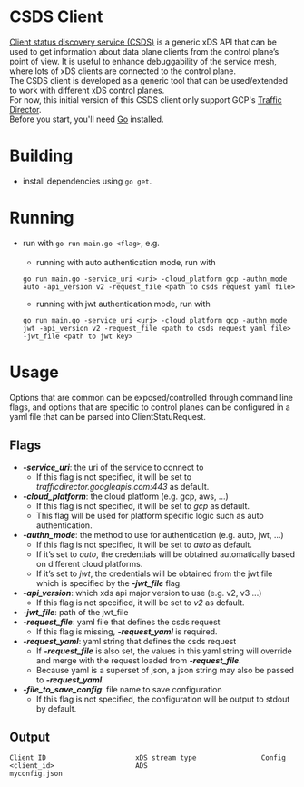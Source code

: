# CSDS Client
[Client status discovery service (CSDS)](https://www.envoyproxy.io/docs/envoy/latest/api-v2/service/status/v2/csds.proto) is a generic xDS API that can be used to get information about data plane clients from the control plane’s point of view. It is useful to enhance debuggability of the service mesh, where lots of xDS clients are connected to the control plane.<br/>
The CSDS client is developed as a generic tool that can be used/extended to work with different xDS control planes.<br/>
For now, this initial version of this CSDS client only support GCP's [Traffic Director](https://cloud.google.com/traffic-director).
<br/>Before you start, you'll need [Go](https://golang.org/) installed.

# Building
* install dependencies using `go get`.

# Running
* run with `go run main.go <flag>`, e.g. <br/><br/>
   * running with auto authentication mode, run with 
   ```
   go run main.go -service_uri <uri> -cloud_platform gcp -authn_mode auto -api_version v2 -request_file <path to csds request yaml file>
  ```
   * running with jwt authentication mode, run with 
   ```
   go run main.go -service_uri <uri> -cloud_platform gcp -authn_mode jwt -api_version v2 -request_file <path to csds request yaml file> -jwt_file <path to jwt key>
  ```

# Usage
Options that are common can be exposed/controlled through command line flags, and options that are specific to control planes can be configured in a yaml file that can be parsed into ClientStatuRequest.  
## Flags
* ***-service_uri***: the uri of the service to connect to 
   * If this flag is not specified, it will be set to *trafficdirector.googleapis.com:443* as default.
* ***-cloud_platform***: the cloud platform (e.g. gcp, aws,  ...)
  * If this flag is not specified, it will be set to *gcp* as default.
  * This flag will be used for platform specific logic such as auto authentication.
* ***-authn_mode***: the method to use for authentication (e.g. auto, jwt, ...)
  * If this flag is not specified, it will be set to *auto* as default.
  * If it’s set to *auto*, the credentials will be obtained automatically based on different cloud platforms.
  * If it’s set to *jwt*, the credentials will be obtained from the jwt file which is specified by the ***-jwt_file*** flag.
* ***-api_version***: which xds api major version to use (e.g. v2, v3 ...)
  * If this flag is not specified, it will be set to *v2* as default.
* ***-jwt_file***: path of the jwt_file
* ***-request_file***: yaml file that defines the csds request
  * If this flag is missing, ***-request_yaml*** is required.
* ***-request_yaml***: yaml string that defines the csds request
  * If ***-request_file*** is also set, the values in this yaml string will override and merge with the request loaded from ***-request_file***. 
  * Because yaml is a superset of json, a json string may also be passed to ***-request_yaml***.
* ***-file_to_save_config***: file name to save configuration
   * If this flag is not specified, the configuration will be output to stdout by default.

## Output
```
Client ID                      xDS stream type                Config                            
<client_id>                    ADS                            myconfig.json
```